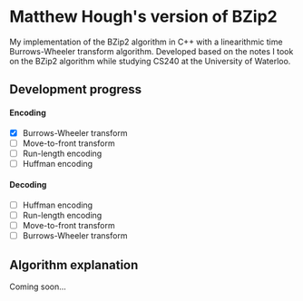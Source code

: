 # Matthew Hough's version of BZip2
My implementation of the BZip2 algorithm in C++ with a linearithmic time Burrows-Wheeler transform algorithm. Developed based on the notes I took on the BZip2 algorithm while studying CS240 at the University of Waterloo.

## Development progress

#### Encoding
- [x] Burrows-Wheeler transform
- [ ] Move-to-front transform
- [ ] Run-length encoding
- [ ] Huffman encoding

#### Decoding
- [ ] Huffman encoding
- [ ] Run-length encoding
- [ ] Move-to-front transform
- [ ] Burrows-Wheeler transform

## Algorithm explanation
Coming soon...
